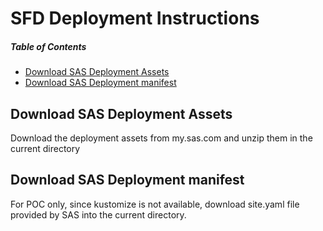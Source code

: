 # SFD Deployment Instructions

##### Table of Contents
- [Download SAS Deployment Assets](#Download-SAS-Deployment-Assets)
- [Download SAS Deployment manifest](#Download-SAS-Deployment-manifest)

## Download SAS Deployment Assets
Download the deployment assets from my.sas.com and unzip them in the current directory

## Download SAS Deployment manifest
For POC only, since kustomize is not available, download site.yaml file provided by SAS into the current directory.
